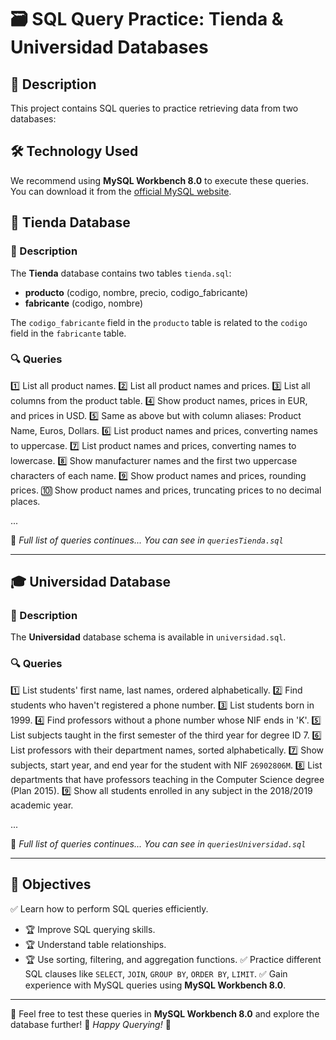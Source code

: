 # 🗃️ SQL Query Practice: Tienda & Universidad Databases

## 📌 Description
This project contains SQL queries to practice retrieving data from two databases:

## 🛠️ Technology Used
We recommend using **MySQL Workbench 8.0** to execute these queries. You can download it from the [official MySQL website](https://www.mysql.com/products/workbench/).

## 🏪 Tienda Database

### 📄 Description
The **Tienda** database contains two tables `tienda.sql`:
- **producto** (codigo, nombre, precio, codigo_fabricante)
- **fabricante** (codigo, nombre)

The `codigo_fabricante` field in the `producto` table is related to the `codigo` field in the `fabricante` table.

### 🔍 Queries

1️⃣ List all product names.
2️⃣ List all product names and prices.
3️⃣ List all columns from the product table.
4️⃣ Show product names, prices in EUR, and prices in USD.
5️⃣ Same as above but with column aliases: Product Name, Euros, Dollars.
6️⃣ List product names and prices, converting names to uppercase.
7️⃣ List product names and prices, converting names to lowercase.
8️⃣ Show manufacturer names and the first two uppercase characters of each name.
9️⃣ Show product names and prices, rounding prices.
🔟 Show product names and prices, truncating prices to no decimal places.

...

📌 *Full list of queries continues... You can see in `queriesTienda.sql`*

---

## 🎓 Universidad Database

### 📄 Description
The **Universidad** database schema is available in `universidad.sql`. 

### 🔍 Queries

1️⃣ List students' first name, last names, ordered alphabetically.
2️⃣ Find students who haven't registered a phone number.
3️⃣ List students born in 1999.
4️⃣ Find professors without a phone number whose NIF ends in 'K'.
5️⃣ List subjects taught in the first semester of the third year for degree ID 7.
6️⃣ List professors with their department names, sorted alphabetically.
7️⃣ Show subjects, start year, and end year for the student with NIF `26902806M`.
8️⃣ List departments that have professors teaching in the Computer Science degree (Plan 2015).
9️⃣ Show all students enrolled in any subject in the 2018/2019 academic year.

...

📌 *Full list of queries continues... You can see in `queriesUniversidad.sql`*

---

## 🎯 Objectives
✅ Learn how to perform SQL queries efficiently.
- 🏆 Improve SQL querying skills.
- 🏆 Understand table relationships.
- 🏆 Use sorting, filtering, and aggregation functions.
✅ Practice different SQL clauses like `SELECT`, `JOIN`, `GROUP BY`, `ORDER BY`, `LIMIT`.
✅ Gain experience with MySQL queries using **MySQL Workbench 8.0**.

---

📢 Feel free to test these queries in **MySQL Workbench 8.0** and explore the database further!
📌 *Happy Querying!* 🚀

